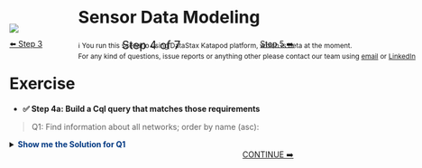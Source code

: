 <!-- TOP -->
<div class="top">
  <img src="https://datastax-academy.github.io/katapod-shared-assets/images/ds-academy-logo.svg" />
  <span style="position:absolute;top:20px;left:350px;font-size:30px"><b>Sensor Data Modeling</b></span>
  <span style="position:absolute;top:80px;left:350px;font-size:12px">ℹ️ You run this scenario using DataStax Katapod platform, which is beta at the moment.</span> 
  <span style="position:absolute;top:100px;left:350px;font-size:12px">For any kind of questions, issue reports or anything other please contact our team using <a href="mailto:aleksandr.volochnev@datastax.com">email</a> or <a href="https://dtsx.io/aleks">LinkedIn</a></span>
</div>

<!-- NAVIGATION -->
<div id="navigation-top" style="width:100%;text-align:center;margin-top:10px;margin-bottom:30px">
 <a href="command:katapod.loadPage?%5B%7B%22step%22%3A%22step3%22%7D%5D" 
   class="btn btn-dark" 
   style="float:left">⬅️ Step 3
 </a>
<span style="font-size:20px;"> Step 4 of 7</span>
 <a href="command:katapod.loadPage?%5B%7B%22step%22%3A%22step5%22%7D%5D" 
    class="btn btn-dark" 
    style="float:right">Step 5 ➡️
  </a>
</div>

# Exercise

- **✅ Step 4a: Build a Cql query that matches those requirements**

> Q1: Find information about all networks; order by name (asc):

<details>
  <summary><b style="color:#003882">Show me the Solution for Q1</b></summary>

```
SELECT name, description,
       region, num_sensors
FROM networks
WHERE bucket = 'all';
```

</details>

<!-- NAVIGATION -->
<div id="navigation-bottom" style="width:100%;text-align:center;">
 <a href="command:katapod.loadPage?%5B%7B%22step%22%3A%22step5%22%7D%5D" 
    class="btn btn-primary btn-astra" 
    style="float:right">CONTINUE ➡️
  </a>
</div>
